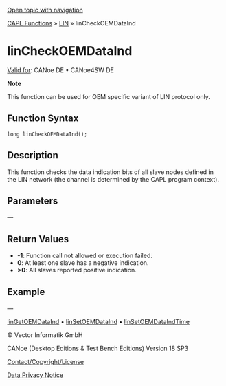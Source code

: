 [Open topic with navigation](../../../../../CANoeDEFamily.htm#Topics/CAPLFunctions/LIN/Functions/CAPLfunctionLINCheckOEMDataInd.md)

[CAPL Functions](../../CAPLfunctions.md) » [LIN](../CAPLfunctionsLINOverview.md) » linCheckOEMDataInd

# linCheckOEMDataInd

[Valid for](../../../Shared/FeatureAvailability.md): CANoe DE • CANoe4SW DE

**Note**

This function can be used for OEM specific variant of LIN protocol only.

## Function Syntax

```
long linCheckOEMDataInd();
```

## Description

This function checks the data indication bits of all slave nodes defined in the LIN network (the channel is determined by the CAPL program context).

## Parameters

—

## Return Values

- **-1**: Function call not allowed or execution failed.
- **0**: At least one slave has a negative indication.
- **>0**: All slaves reported positive indication.

## Example

—

[linGetOEMDataInd](CAPLfunctionLINGetOEMDataInd.md) • [linSetOEMDataInd](CAPLfunctionLINSetOEMDataInd.md) • [linSetOEMDataIndTime](CAPLfunctionLINSetOEMDataIndTime.md)

© Vector Informatik GmbH

CANoe (Desktop Editions & Test Bench Editions) Version 18 SP3

[Contact/Copyright/License](../../../Shared/ContactCopyrightLicense.md)

[Data Privacy Notice](https://www.vector.com/int/en/company/get-info/privacy-policy/)